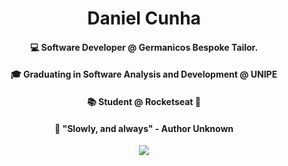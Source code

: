<h1 align="center"> Daniel Cunha </h1>
 
<h4 align="center">💻 Software Developer @ Germanicos Bespoke Tailor.</h4>
<h4 align="center">🎓 Graduating in Software Analysis and Development @ UNIPE</h4>
<h4 align="center">📚 Student @ Rocketseat 🚀</h4>
<h4 align="center">🎯 "Slowly, and always" - Author Unknown</h4>

<p align="center">
 
<img src="https://upload.wikimedia.org/wikipedia/commons/thumb/1/18/Creative-Tail-rocket.svg/300px-Creative-Tail-rocket.svg.png" />

</p>
